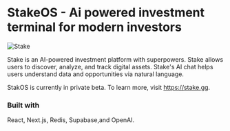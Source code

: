 # StakeOS - Ai powered investment terminal for modern investors

![Stake](../stake.png)

Stake is an AI-powered investment platform with superpowers. Stake allows users to discover, analyze, and track digital assets. Stake's AI chat helps users understand data and opportunities via natural language.

StakOS is currently in private beta. To learn more, visit https://stake.gg.

### Built with
React, Next.js, Redis, Supabase,and OpenAI.